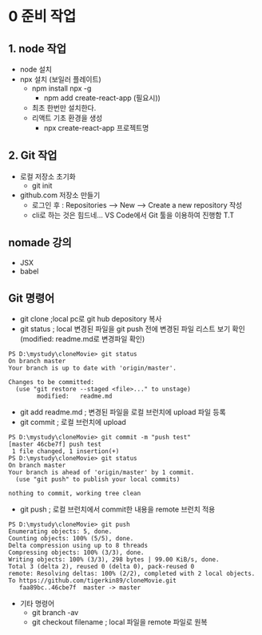 # 0 준비 작업

## 1. node 작업
- node 설치
- npx 설치 (보일러 플레이트)
  - npm install npx -g
    - npm add create-react-app (필요시))
  - 최초 한번만 설치한다.
  - 리액트 기초 환경을 생성
    - npx create-react-app 프로젝트명

## 2. Git 작업

- 로컬 저장소 초기화
  - git init
- github.com 저장소 만들기
  - 로그인 후 : Repositories --> New --> Create a new repository 작성
  - cli로 하는 것은 힘드네... VS Code에서 Git 툴을 이용하여 진행함 T.T

## nomade 강의

- JSX
- babel

## Git 명령어

- git clone ;local pc로 git hub depository 복사 
- git status ; local 변경된 파일을 git push 전에 변경된 파일 리스트 보기 확인 (modified: readme.md로 변경파일 확인)
```````
PS D:\mystudy\cloneMovie> git status
On branch master
Your branch is up to date with 'origin/master'.

Changes to be committed:
  (use "git restore --staged <file>..." to unstage)
        modified:   readme.md
```````
- git add readme.md ; 변경된 파일을 로컬 브런치에 upload 파일 등록
- git commit ; 로컬 브런치에 upload
````````
PS D:\mystudy\cloneMovie> git commit -m "push test"
[master 46cbe7f] push test
 1 file changed, 1 insertion(+)
PS D:\mystudy\cloneMovie> git status
On branch master
Your branch is ahead of 'origin/master' by 1 commit.
  (use "git push" to publish your local commits)

nothing to commit, working tree clean
`````````
- git push ; 로컬 브런치에서 commit한 내용을  remote 브런치 적용
````````
PS D:\mystudy\cloneMovie> git push
Enumerating objects: 5, done.
Counting objects: 100% (5/5), done.
Delta compression using up to 8 threads
Compressing objects: 100% (3/3), done.
Writing objects: 100% (3/3), 298 bytes | 99.00 KiB/s, done.
Total 3 (delta 2), reused 0 (delta 0), pack-reused 0
remote: Resolving deltas: 100% (2/2), completed with 2 local objects.
To https://github.com/tigerkin89/cloneMovie.git
   faa89bc..46cbe7f  master -> master
``````````

- 기타 명령어
  - git branch -av
  - git checkout filename ; local 파일을 remote 파일로 원복

